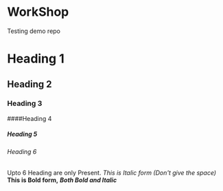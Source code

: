 # WorkShop
Testing demo repo
# Heading 1
## Heading 2
### Heading 3
####Heading 4
##### Heading 5
###### Heading 6
Upto 6 Heading are only Present.
*This is Italic form (Don't give the space)*
**This is Bold form,**
***Both Bold and Italic***
